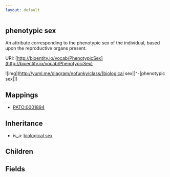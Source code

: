```yaml
---
layout: default
---
```


## phenotypic sex


An attribute corresponding to the phenotypic sex of the individual, based upon the reproductive organs present.

URI: [http://bioentity.io/vocab/PhenotypicSex](http://bioentity.io/vocab/PhenotypicSex)


![img](http://yuml.me/diagram/nofunky/class/[biological sex|]^-[phenotypic sex|])
## Mappings

 * [PATO:0001894](http://purl.obolibrary.org/obo/PATO_0001894)

## Inheritance

 *  is_a: [biological sex](BiologicalSex.html)

## Children



## Fields

